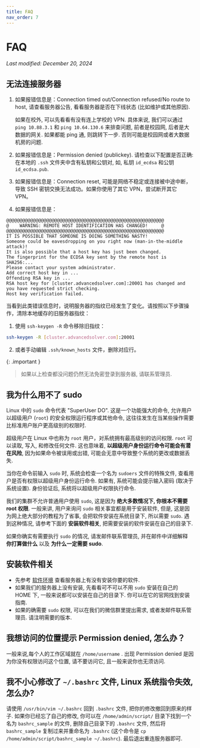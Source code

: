 ```yaml
---
title: FAQ
nav_order: 7
---
```


# FAQ
*Last modified: December 20, 2024*

## 无法连接服务器

1. 如果报错信息是：Connection timed out/Connection refused/No route to host, 请查看服务器公告, 看看服务器是否在下线状态 (比如维护或其他原因).

    如果在校外, 可以先看看有没有连上学校的 VPN. 具体来说, 我们可以通过 `ping 10.88.3.1` 和 `ping 10.64.130.6` 来排查问题, 前者是校园网, 后者是大数据的网关. 如果都能 ping 通, 则跳转下一步. 否则可能是校园网或者大数据机房的问题.

2. 如果报错信息是：Permission denied (publickey). 请检查以下配置是否正确: 在本地的 `.ssh` 文件夹中含有私钥和公钥对, 如, 私钥 `id_ecdsa` 和公钥 `id_ecdsa.pub`.

3. 如果报错信息是：Connection reset, 可能是网络不稳定或连接被中途中断，导致 SSH 密钥交换无法成功。如果你使用了其它 VPN，尝试断开其它 VPN。

4. 如果报错信息是：

~~~ text
@@@@@@@@@@@@@@@@@@@@@@@@@@@@@@@@@@@@@@@@@@@@@@@@@@@@@@@@@@@
@    WARNING: REMOTE HOST IDENTIFICATION HAS CHANGED!     @
@@@@@@@@@@@@@@@@@@@@@@@@@@@@@@@@@@@@@@@@@@@@@@@@@@@@@@@@@@@
IT IS POSSIBLE THAT SOMEONE IS DOING SOMETHING NASTY!
Someone could be eavesdropping on you right now (man-in-the-middle attack)!
It is also possible that a host key has just been changed.
The fingerprint for the ECDSA key sent by the remote host is
SHA256:...
Please contact your system administrator.
Add correct host key in ...
Offending RSA key in ...
RSA host key for [cluster.advancedsolver.com]:20001 has changed and you have requested strict checking.
Host key verification failed.
~~~

当看到此类错误信息时，说明服务器的指纹已经发生了变化。请按照以下步骤操作，清除本地缓存的旧服务器指纹：

1. 使用 `ssh-keygen -R` 命令移除旧指纹：

~~~ bash
ssh-keygen -R [cluster.advancedsolver.com]:20001
~~~

2. 或者手动编辑 `.ssh/known_hosts` 文件，删除对应行。

{: .important }
> 如果以上检查都没问题仍然无法免密登录到服务器, 请联系管理员.

## 我为什么用不了 sudo

Linux 中的 `sudo` 命令代表 "SuperUser DO". 这是一个功能强大的命令, 允许用户以超级用户 (`root`) 的安全权限运行程序或其他命令, 这往往发生在当某些操作需要比标准用户账户更高级别的权限时.

超级用户在 Linux 中也称为 `root` 用户，对系统拥有最高级别的访问权限. `root` 可以读取, 写入, 和修改任何文件. 这也意味着, **以超级用户身份运行命令可能会有潜在风险**, 因为如果命令被误用或出错, 可能会无意中导致整个系统的更改或数据丢失.

当你在命令前输入 `sudo` 时, 系统会检查一个名为 `sudoers` 文件的特殊文件, 查看用户是否有权限以超级用户身份运行命令. 如果有, 系统可能会提示输入密码 (取决于系统设置). 身份验证后, 系统将以超级用户权限执行命令.

我们的集群不允许普通用户使用 `sudo`, 这是因为 **绝大多数情况下, 你根本不需要 root 权限**. 一般来讲, 用户来询问 `sudo` 相关事宜都是用于安装软件, 但是, 这是因为网上绝大部分的教程为了省事, 会把软件安装在系统目录下, 所以需要 `sudo`. 遇到这种情况, 请参考下面的 **安装软件相关**, 把需要安装的软件安装在自己的目录下.

如果你确实有需要执行 `sudo` 的情况, 请发邮件联系管理员, 并在邮件中详细解释 **你打算做什么** 以及 **为什么一定需要 sudo**.

## 安装软件相关

- 先参考 [软件环境](software/index.md) 查看服务器上有没有安装你要的软件.
- 如果我们的服务器上没有安装, 先看看可不可以不用 `sudo` 安装在自己的 HOME 下, 一般来说都可以安装在自己的目录下. 你可以在它的官网找到安装指南.
- 如果的确需要 `sudo` 权限, 可以在我们的微信群里提出需求, 或者发邮件联系管理员. 请注明需要的版本.

## 我想访问的位置提示 Permission denied, 怎么办？

一般来说,每个人的工作区域就在 `/home/username` . 出现 Permission denied 是因为你没有权限访问这个位置, 请不要访问它, 且一般来说你也无须访问.

## 我不小心修改了 `~/.bashrc` 文件, Linux 系统指令失效, 怎么办?

请使用 `/usr/bin/vim ~/.bashrc` 回到 `.bashrc` 文件, 把你的修改撤回到原来的样子. 如果你已经忘了自己的修改, 你可以在 `/home/admin/script/` 目录下找到一个名为 `bashrc_sample` 的文件, 删除自己目录下的 `.bashrc` 文件, 然后将 `bashrc_sample` 复制过来并重命名为 `.bashrc` (这个命令是 `cp /home/admin/script/bashrc_sample ~/.bashrc`). 最后退出重连服务器即可.